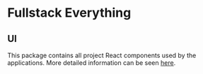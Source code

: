 # Fullstack Everything

## UI

This package contains all project React components used by the applications. More detailed information can be seen [here](packages/client/ui/README.md).
